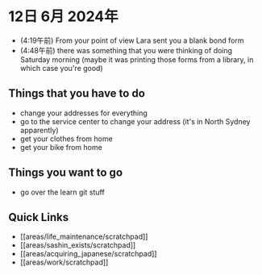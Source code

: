 # 12日 6月 2024年
- (4:19午前) From your point of view Lara sent you a blank bond form
- (4:48午前) there was something that you were thinking of doing Saturday morning (maybe it was printing those forms from a library, in which case you're good)


## Things that you have to do
- change your addresses for everything
- go to the service center to change your address (it's in North Sydney apparently)
- get your clothes from home
- get your bike from home


## Things you want to go
- go over the learn git stuff 



## Quick Links
- [[areas/life_maintenance/scratchpad]]
- [[areas/sashin_exists/scratchpad]]
- [[areas/acquiring_japanese/scratchpad]]
- [[areas/work/scratchpad]]
